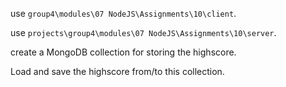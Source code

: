 <p>use <code>group4\modules\07 NodeJS\Assignments\10\client</code>.</p>
<p>use <code>projects\group4\modules\07 NodeJS\Assignments\10\server</code>.</p>
<p>create a MongoDB collection for storing the highscore.</p>
<p>Load and save the highscore from/to this collection.</p>